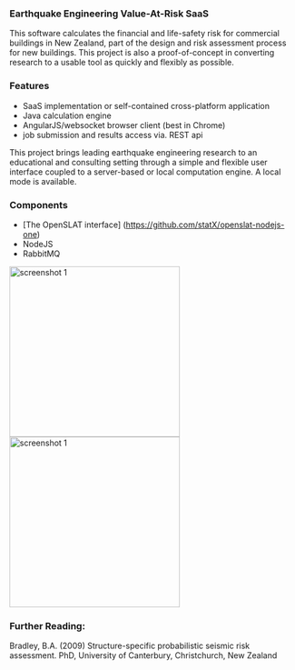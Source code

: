 ### Earthquake Engineering Value-At-Risk SaaS

This software calculates the financial and life-safety risk for commercial buildings in New Zealand, part of the design and risk assessment process for new buildings. This project is also a proof-of-concept in converting research to a usable tool as quickly and flexibly as possible.

### Features
* SaaS implementation or self-contained cross-platform application
* Java calculation engine
* AngularJS/websocket browser client (best in Chrome)
* job submission and results access via. REST api

This project brings leading earthquake engineering research to an educational and consulting setting through a simple and flexible user interface coupled to a server-based or local computation engine. A local mode is available.
 
### Components 
* [The OpenSLAT interface] (https://github.com/statX/openslat-nodejs-one)
* NodeJS
* RabbitMQ

<div><img title="screenshot 1" src="https://dl.dropboxusercontent.com/u/128539/openslat_github_1.png" align=center height = 300 /></div>
<div><img title="screenshot 1" src="https://dl.dropboxusercontent.com/u/128539/openslat_github_2.png" align=center height = 300 /></div>

### Further Reading:
Bradley, B.A. (2009) Structure-specific probabilistic seismic risk assessment. PhD, University of Canterbury, Christchurch, New Zealand
